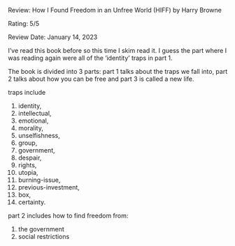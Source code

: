 Review: How I Found Freedom in an Unfree World (HIFF) by Harry Browne

Rating: 5/5

Review Date: January 14, 2023

I’ve read this book before so this time I skim read it. I guess the part where I was reading again were all of the ‘identity’ traps in part 1.

The book is divided into 3 parts:  part 1 talks about the traps we fall into, part 2 talks about how you can be free and part 3 is called a new life.

traps include 

1. identity, 
2. intellectual, 
3. emotional, 
4. morality, 
5. unselfishness, 
6. group, 
7. government, 
8. despair, 
9. rights, 
10. utopia, 
11. burning-issue, 
12. previous-investment, 
13. box, 
14. certainty.

part 2 includes how to find freedom from:

1. the government
2. social restrictions
